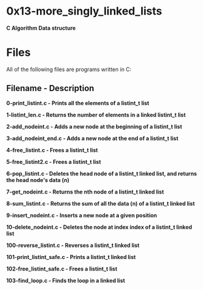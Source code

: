 # 0x13-more_singly_linked_lists
**C
Algorithm
Data structure**

# Files
All of the following files are programs written in C:

## Filename	    -    Description

**0-print_listint.c   -	Prints all the elements of a listint_t list**

**1-listint_len.c	 - Returns the number of elements in a linked listint_t list**

**2-add_nodeint.c  -	Adds a new node at the beginning of a listint_t list**

**3-add_nodeint_end.c -	Adds a new node at the end of a listint_t list**

**4-free_listint.c -	Frees a listint_t list**

**5-free_listint2.c - Frees a listint_t list**

**6-pop_listint.c	- Deletes the head node of a listint_t linked list, and returns the head node's data (n)**

**7-get_nodeint.c -	Returns the nth node of a listint_t linked list**

**8-sum_listint.c	- Returns the sum of all the data (n) of a listint_t linked list**

**9-insert_nodeint.c	- Inserts a new node at a given position**

**10-delete_nodeint.c	- Deletes the node at index index of a listint_t linked list**

**100-reverse_listint.c	- Reverses a listint_t linked list**

**101-print_listint_safe.c -	Prints a listint_t linked list**

**102-free_listint_safe.c	- Frees a listint_t list**

**103-find_loop.c	- Finds the loop in a linked list**

